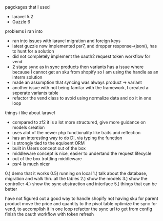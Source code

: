 pagckages that I used
* laravel 5.2
* Guzzle 6

problems i ran into 
* ran into issues with laravel migration and foreign keys
* latest guzzle now implemented psr7, and dropper response->json(), has to hunt for a solution
* did not completely implement the oauth2 request token workflow for vend
* 2 stage sync as in sync products then variants has a issue where because I cannot get an sku from shopify so I am using the handle as an interm solution
* made an assumption that syncing was always product -> variant
* another issue with not being familar with the framework, I created a seperate variants table
* refactor the vend class to avoid using normalize data and do it in one loop


things i like about laravel
* compared to zf2 it is a lot more structured, give more guidance on models creation 
* uses alot of the newer php functionality like traits and reflection
* has an interesting way to do DI, via typing the function
* is strongly tied to the equloent ORM
* built in Users concept out of the box
* middleware concept is nice, easier to undertand the request lifecycle
* out of the box trottling middleware
* psr4 is much nicer


0.) demo that it works
0.5) running on local
1.) talk about the database, migration and walk thru all the tables
2.) show the models
3.) show the controller
4.) show the sync abstraction and interface
5.) things that can be better


have not figured out a good way to handle shopify not having sku for parent product
move the price and quantity to the pivot table
optimize the sync for vend, to accomplish it in one loop
refactor the sync url to get from config
finish the oauth workflow with token refresh



